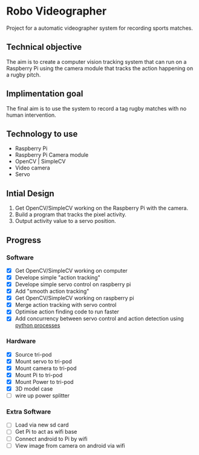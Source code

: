 # Robo Videographer
Project for a automatic videographer system for recording sports matches.

## Technical objective
The aim is to create a computer vision tracking system that can run on a Raspberry Pi using the camera module that tracks the action happening on a rugby pitch.

## Implimentation goal
The final aim is to use the system to record a tag rugby matches with no human intervention. 

## Technology to use
* Raspberry Pi
* Raspberry Pi Camera module
* OpenCV | SimpleCV
* Video camera
* Servo

## Intial Design
1. Get OpenCV/SimpleCV working on the Raspberry Pi with the camera.
2. Build a program that tracks the pixel activity.
3. Output activity value to a servo position.

## Progress
### Software
- [x] Get OpenCV/SimpleCV working on computer
- [x] Develope simple "action tracking"
- [x] Develope simple servo control on raspberry pi
- [x] Add "smooth action tracking"
- [x] Get OpenCV/SimpleCV working on raspberry pi
- [x] Merge action tracking with servo control
- [x] Optimise action finding code to run faster 
- [x] Add concurrency between servo control and action detection using [python processes](https://docs.python.org/2/library/multiprocessing.html)

### Hardware
- [x] Source tri-pod
- [x] Mount servo to tri-pod
- [x] Mount camera to tri-pod
- [x] Mount Pi to tri-pod
- [x] Mount Power to tri-pod
- [x] 3D model case
- [ ] wire up power splitter

### Extra Software
- [ ] Load via new sd card
- [ ] Get Pi to act as wifi base
- [ ] Connect android to Pi by wifi
- [ ] View image from camera on android via wifi
